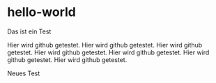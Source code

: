 # hello-world
Das ist ein Test

Hier wird github getestet. Hier wird github getestet. Hier wird github getestet. Hier wird github getestet. Hier wird github getestet. 
Hier wird github getestet. 
Hier wird github getestet. 

Neues Test
